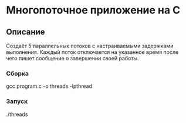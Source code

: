# Многопоточное приложение на C


## Описание
Создаёт 5 параллельных потоков с настраиваемыми задержками выполнения. Каждый поток отключается на указанное время после чего пишет сообщение о завершении своей работы.


### Сборка

gcc program.c -o threads -lpthread


### Запуск

./threads
